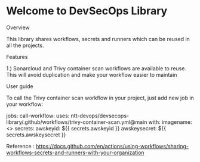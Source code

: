 # Welcome to DevSecOps Library

Overview

This library shares workflows, secrets and runners which can be reused in all the projects.  

Features

1.) Sonarcloud and Trivy container scan workflows are available to reuse. This will avoid duplication and make your workflow easier to maintain

User guide

To call the Trivy container scan workflow in your project, just add new job in your workflow:

jobs:
  call-workflow:
    uses: ntt-devops/devsecops-library/.github/workflows/trivy-container-scan.yml@main
    with:
      imagename: <<image name>>
    secrets:
      awskeyid: ${{ secrets.awskeyid }}
      awskeysecret: ${{ secrets.awskeysecret }}    

Reference : https://docs.github.com/en/actions/using-workflows/sharing-workflows-secrets-and-runners-with-your-organization
